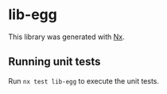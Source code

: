 # lib-egg

This library was generated with [Nx](https://nx.dev).

## Running unit tests

Run `nx test lib-egg` to execute the unit tests.
